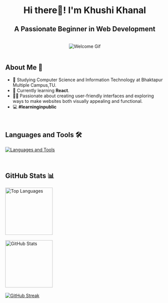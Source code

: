 <h1 align="center">Hi there👋! I'm Khushi Khanal </h1>

<h2 align="center">A Passionate Beginner in Web Development</h2>
<br>

<div align="center">
  <img src="https://user-images.githubusercontent.com/74038190/213760705-0d5bf320-4f43-4352-b74b-0889ae726bf7.gif" alt="Welcome Gif" />
</div>

<br>
<h2>About Me 📝</h2>
<ul>
  <li>🏫 Studying Computer Science and Information Technology at Bhaktapur Multiple Campus,TU.</li>
  <li>🌱 Currently learning <b>React</b>.</li>
  <li>🏃‍♀️ Passionate about creating user-friendly interfaces and exploring ways to make websites both visually appealing and functional.</li>
  <li>💻 <b>#learninginpublic</b></li>
</ul>

<br>

<h2>Languages and Tools 🛠️</h2>
<p align="left">
  <a href="https://skillicons.dev">
    <img src="https://skillicons.dev/icons?i=vscode,c,cpp,html,css,js,git,github,figma,tailwind,react,redux,mysql,appwrite" alt="Languages and Tools" />
  </a>
</p>

<br>

<h2>GitHub Stats 📊</h2>
<div align="left">
  <img src="https://github-readme-stats.vercel.app/api/top-langs?username=khushikhanal4&locale=en&hide_title=true&layout=compact&card_width=320&langs_count=7&theme=radical&hide_border=true&order=2" height="150" alt="Top Languages" />
  <br><br>
  <img src="https://github-readme-stats.vercel.app/api?username=khushikhanal4&hide_title=true&hide_rank=false&show_icons=true&include_all_commits=true&count_private=true&disable_animations=false&theme=radical&locale=en&hide_border=true&order=1" height="150" alt="GitHub Stats" />
  <br><br>
 <a href="https://git.io/streak-stats">
  <img src="https://streak-stats.demolab.com/?user=KhushiKhanal4&theme=radical&hide_border=true" alt="GitHub Streak" />
</a>
</div>
